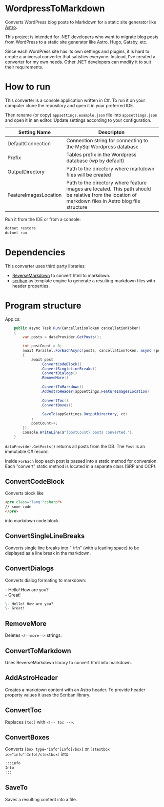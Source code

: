 # WordpressToMarkdown
Converts WordPress blog posts to Markdown for a static site generator 
like [Astro](https://astro.build/).

This project is intended for .NET developers who want to migrate blog posts
from WordPress to a static site generator like Astro, Hugo, Gatsby, etc.

Since each WordPress site has its own settings and plugins, it is hard to create
a universal converter that satisfies everyone. Instead, I've created a converter
for my own needs. Other .NET developers can modify it to suit their requirements.

# How to run

This converter is a console application written in C#. To run it on your computer 
clone the repository and open it in your preferred IDE.

Then rename (or copy) `appsettings.example.json` file into `appsettings.json` and open it in
an editor. Update settings according to your configuration.

| Setting Name | Descripton                                                                                                                                            |
|--------------|-------------------------------------------------------------------------------------------------------------------------------------------------------|
| DefaultConnection | Connection string for connecting to the MySql Wordpress database                                                                                      |
| Prefix | Tables prefix in the Wordpress database (wp by default)                                                                                               |
| OutputDirectory | Path to the directory where markdown files will be created                                                                                            |
| FeatureImagesLocation | Path to the directory where feature images are located. This path should be relative from the location of markdown files in Astro blog file structure |

Run it from the IDE or from a console:
```PowerShell
dotnet restore
dotnet run
```

# Dependencies

This converter uses third party libraries:
- [ReverseMarkdown](https://github.com/mysticmind/reversemarkdown-net) to convert html to markdown.
- [scriban](https://github.com/scriban/scriban) as template engine to generate a resulting 
markdown files with header properties.

# Program structure

App.cs:
```csharp
    public async Task Run(CancellationToken cancellationToken)
    {
        var posts = dataProvider.GetPosts();

        int postCount = 0;
        await Parallel.ForEachAsync(posts, cancellationToken, async (post, ct) =>
        {
            await post
                .ConvertCodeBlock()
                .ConvertSingleLineBreaks()
                .ConvertDialogs()
                .RemoveMore()
                
                .ConvertToMarkdown()
                .AddAstroHeader(appSettings.FeatureImagesLocation)
                
                .ConvertToc()
                .ConvertBoxes()
                
                .SaveTo(appSettings.OutputDirectory, ct)
            ;
            postCount++;
        });
        Console.WriteLine($"{postCount} posts converted.");
    }
```

`dataProvider.GetPosts()` returns all posts from the DB. The `Post` is an immutable C# record.

Inside `ForEach` loop each post is passed into a static method for conversion. 
Each "convert" static method is located in a separate class (SRP and OCP).

## ConvertCodeBlock

Converts block like
```html
<pre class="lang:"csharp">
// some code
</pre>
```
into markdown code block.

## ConvertSingleLineBreaks

Converts single line breaks into "  \r\n" (with a leading space) to be displayed as a line break
in the markdown.

## ConvertDialogs

Converts dialog formating to markdown:

\- Hello! How are you?\
\- Great!

```markdown
\- Hello! How are you?
\- Great!
```

## RemoveMore

Deletes `<!--more-->` strings.

## ConvertToMarkdown

Uses ReverseMarkdown library to convert html into markdown.

## AddAstroHeader

Creates a markdown content with an Astro header. To provide header property values it uses 
the Scriban library.

## ConvertToc

Replaces `[toc]` with `<!-- toc -->`.

## ConvertBoxes

Converts `[box type="info"]Info[/box]` or `[stextbox id="info"]Info[/stextbox]` into
```markdown
:::info
Info
:::
```

## SaveTo

Saves a resulting content into a file.